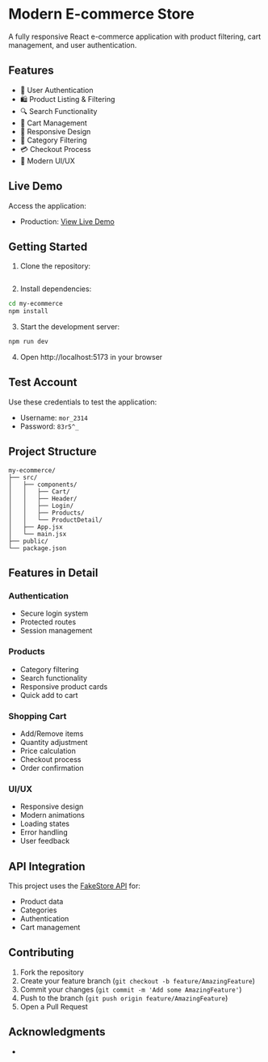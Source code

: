 # Modern E-commerce Store

A fully responsive React e-commerce application with product filtering, cart management, and user authentication.

## Features

- 🔐 User Authentication
- 🛍️ Product Listing & Filtering
- 🔍 Search Functionality
- 🛒 Cart Management
- 📱 Responsive Design
- 🎯 Category Filtering
- 💳 Checkout Process
- 🎨 Modern UI/UX

## Live Demo

Access the application:
- Production: [View Live Demo](https://my-ecommerce-mohit.netlify.app/)


## Getting Started

1. Clone the repository:
```bash
```

2. Install dependencies:
```bash
cd my-ecommerce
npm install
```

3. Start the development server:
```bash
npm run dev
```

4. Open http://localhost:5173 in your browser

## Test Account

Use these credentials to test the application:
- Username: `mor_2314`
- Password: `83r5^_`

## Project Structure

```
my-ecommerce/
├── src/
│   ├── components/
│   │   ├── Cart/
│   │   ├── Header/
│   │   ├── Login/
│   │   ├── Products/
│   │   └── ProductDetail/
│   ├── App.jsx
│   └── main.jsx
├── public/
└── package.json
```

## Features in Detail

### Authentication
- Secure login system
- Protected routes
- Session management

### Products
- Category filtering
- Search functionality
- Responsive product cards
- Quick add to cart

### Shopping Cart
- Add/Remove items
- Quantity adjustment
- Price calculation
- Checkout process
- Order confirmation

### UI/UX
- Responsive design
- Modern animations
- Loading states
- Error handling
- User feedback

## API Integration

This project uses the [FakeStore API](https://fakestoreapi.com/) for:
- Product data
- Categories
- Authentication
- Cart management

## Contributing

1. Fork the repository
2. Create your feature branch (`git checkout -b feature/AmazingFeature`)
3. Commit your changes (`git commit -m 'Add some AmazingFeature'`)
4. Push to the branch (`git push origin feature/AmazingFeature`)
5. Open a Pull Request

## Acknowledgments

-
